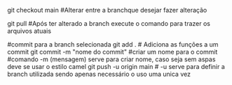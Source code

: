 git checkout main #Alterar entre a branchque desejar fazer alteração 

git pull #Após ter alterado a branch execute o comando para trazer os arquivos atuais

#commit para a branch selecionada
git add . # Adiciona as funções a um commit
git commit -m "nome do commit" #criar um nome para o commit
#comando -m (mensagem) serve para criar nome, caso seja sem aspas deve se usar o estilo camel
git push -u origin main # -u serve para definir a branch utilizada sendo apenas necessário o uso uma unica vez